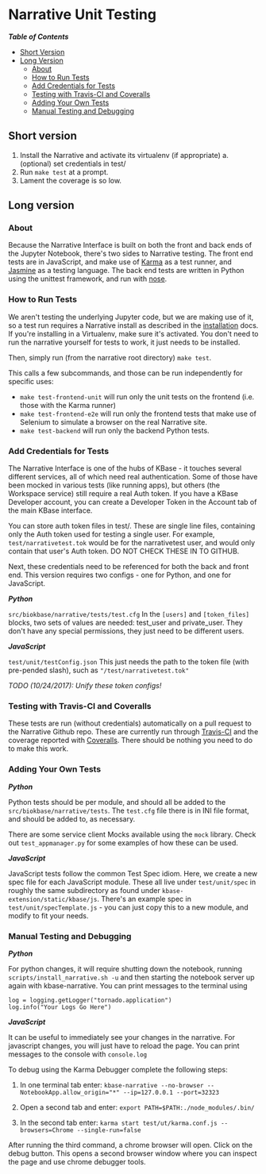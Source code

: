 # Narrative Unit Testing

***Table of Contents***

- [Short Version](#short-version)
- [Long Version](#long-version)
  - [About](#about)
  - [How to Run Tests](#how-to-run-tests)
  - [Add Credentials for Tests](#add-credentials-for-tests)
  - [Testing with Travis-CI and Coveralls](#testing-with-travis-ci-and-coveralls)
  - [Adding Your Own Tests](#adding-your-own-tests)
  - [Manual Testing and Debugging](#manual-testing-and-debugging)

## Short version

1. Install the Narrative and activate its virtualenv (if appropriate)
    a. (optional) set credentials in test/
2. Run `make test` at a prompt.
3. Lament the coverage is so low.

## Long version

### About

Because the Narrative Interface is built on both the front and back ends of the Jupyter Notebook, there's two sides to Narrative testing. The front end tests are in JavaScript, and make use of [Karma](http://karma-runner.github.io/1.0/index.html) as a test runner, and [Jasmine](https://jasmine.github.io/2.0/introduction.html) as a testing language. The back end tests are written in Python using the unittest framework, and run with [nose](http://nose.readthedocs.io/en/latest/).

### How to Run Tests

We aren't testing the underlying Jupyter code, but we are making use of it, so a test run requires a Narrative install as described in the [installation](../install/local_install.md) docs. If you're installing in a Virtualenv, make sure it's activated. You don't need to run the narrative yourself for tests to work, it just needs to be installed.

Then, simply run (from the narrative root directory) `make test`.

This calls a few subcommands, and those can be run independently for specific uses:

- `make test-frontend-unit` will run only the unit tests on the frontend (i.e. those with the Karma runner)
- `make test-frontend-e2e` will run only the frontend tests that make use of Selenium to simulate a browser on the real Narrative site.
- `make test-backend` will run only the backend Python tests.

### Add Credentials for Tests

The Narrative Interface is one of the hubs of KBase - it touches several different services, all of which need real authentication. Some of those have been mocked in various tests (like running apps), but others (the Workspace service) still require a real Auth token. If you have a KBase Developer account, you can create a Developer Token in the Account tab of the main KBase interface.

You can store auth token files in test/. These are single line files, containing only the Auth token used for testing a single user. For example, `test/narrativetest.tok` would be for the narrativetest user, and would only contain that user's Auth token. DO NOT CHECK THESE IN TO GITHUB.

Next, these credentials need to be referenced for both the back and front end. This version requires two configs - one for Python, and one for JavaScript.

***Python***

`src/biokbase/narrative/tests/test.cfg`
In the `[users]` and `[token_files]` blocks, two sets of values are needed: test_user and private_user. They don't have any special permissions, they just need to be different users.

***JavaScript***

`test/unit/testConfig.json`
This just needs the path to the token file (with pre-pended slash), such as `"/test/narrativetest.tok"`

*TODO (10/24/2017): Unify these token configs!*

### Testing with Travis-CI and Coveralls

These tests are run (without credentials) automatically on a pull request to the Narrative Github repo. These are currently run through [Travis-CI](https://travis-ci.org/) and the coverage reported with [Coveralls](https://coveralls.io/). There should be nothing you need to do to make this work.

### Adding Your Own Tests

***Python***

Python tests should be per module, and should all be added to the `src/biokbase/narrative/tests`. The `test.cfg` file there is in INI file format, and should be added to, as necessary.

There are some service client Mocks available using the `mock` library. Check out `test_appmanager.py` for some examples of how these can be used.

***JavaScript***

JavaScript tests follow the common Test Spec idiom. Here, we create a new spec file for each JavaScript module. These all live under `test/unit/spec` in roughly the same subdirectory as found under `kbase-extension/static/kbase/js`. There's an example spec in `test/unit/specTemplate.js` - you can just copy this to a new module, and modify to fit your needs.

### Manual Testing and Debugging

***Python***

For python changes, it will require shutting down the notebook, running `scripts/install_narrative.sh -u` and then starting the notebook server up again with kbase-narrative. You can print messages to the terminal using

```
log = logging.getLogger("tornado.application")
log.info("Your Logs Go Here")
```

***JavaScript***

It can be useful to immediately see your changes in the narrative. For javascript changes, you will just have to reload the page. You can print messages to the console with `console.log`

To debug using the Karma Debugger complete the following steps:

1. In one terminal tab enter:
`kbase-narrative --no-browser --NotebookApp.allow_origin="*" --ip=127.0.0.1 --port=32323`

2. Open a second tab and enter:
`export PATH=$PATH:./node_modules/.bin/`

3. In the second tab enter: `karma start test/ut/karma.conf.js --browsers=Chrome --single-run=false`

After running the third command, a chrome browser will open. Click on the debug button. This opens a second browser window where you can inspect the page and use chrome debugger tools.
